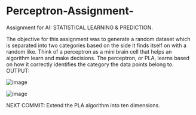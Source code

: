 # Perceptron-Assignment-
Assignment for AI: STATISTICAL LEARNING &amp; PREDICTION. 

The objective for this assignment was to generate a random dataset which is separated into two categories based on the side it finds itself on with a random like. Think of a perceptron as a mini brain cell that helps an algorithm learn and make decisions. The perceptron, or PLA, learns based on how it correctly identifies the category the data points  belong to.  
OUTPUT:

![image](https://github.com/solsylph/Perceptron-Assignment-/assets/126614634/d00c3d2d-913b-4c28-88d2-3463de08e792)


![image](https://github.com/solsylph/Perceptron-Assignment-/assets/126614634/fcb3bdac-86c4-4fd2-880e-d9c52d76a5ea)


NEXT COMMIT: Extend the PLA algorithm into ten dimensions. 
